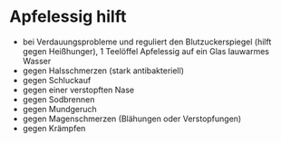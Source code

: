 # Apfelessig hilft

* bei Verdauungsprobleme und reguliert den Blutzuckerspiegel (hilft gegen Heißhunger), 1 Teelöffel Apfelessig auf ein Glas lauwarmes Wasser
* gegen Halsschmerzen (stark antibakteriell)
* gegen Schluckauf
* gegen einer verstopften Nase
* gegen Sodbrennen
* gegen Mundgeruch
* gegen Magenschmerzen (Blähungen oder Verstopfungen)
* gegen Krämpfen
